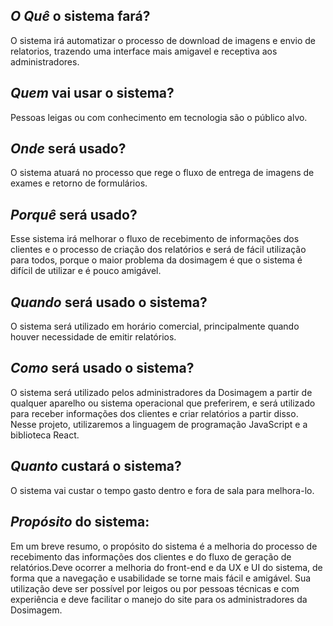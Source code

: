 ## *O Quê* o sistema fará?
O sistema irá automatizar o processo de download de imagens e envio de relatorios, trazendo uma interface mais amigavel e receptiva aos administradores.

## *Quem* vai usar o sistema?
Pessoas leigas ou com conhecimento em tecnologia são o público alvo.

## *Onde* será usado?
O sistema atuará no processo que rege o fluxo de entrega de imagens de exames e retorno de formulários.

## *Porquê* será usado?
Esse sistema irá melhorar o fluxo de recebimento de informações dos clientes e o processo de criação  dos relatórios e será de fácil utilização para todos, porque  o maior problema da dosimagem é que o sistema  é difícil de utilizar e é pouco amigável.

## *Quando* será usado o sistema?
O sistema será utilizado em horário comercial, principalmente quando houver necessidade de emitir relatórios.

## *Como* será usado o sistema?
O sistema será utilizado pelos administradores da Dosimagem a partir de qualquer aparelho ou sistema operacional que preferirem, e será utilizado para receber informações dos clientes e criar relatórios a partir disso.
Nesse projeto, utilizaremos a linguagem de programação JavaScript e a biblioteca React.

## *Quanto* custará o sistema?
O sistema vai custar o tempo gasto dentro e fora de sala para melhora-lo.

## *Propósito* do sistema:
Em um breve resumo, o propósito do sistema é a melhoria do processo de recebimento das informações dos clientes e do fluxo de geração de relatórios.Deve ocorrer a melhoria do front-end e da UX e UI do sistema, de forma que a navegação e usabilidade se torne mais fácil e amigável.
Sua utilização deve ser possível por leigos ou por pessoas técnicas e com experiência e deve facilitar o manejo do site para os administradores da Dosimagem.
